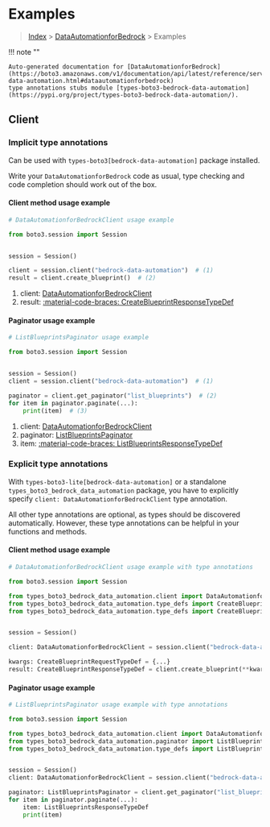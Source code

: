 # Examples

> [Index](../README.md) > [DataAutomationforBedrock](./README.md) > Examples

!!! note ""

    Auto-generated documentation for [DataAutomationforBedrock](https://boto3.amazonaws.com/v1/documentation/api/latest/reference/services/bedrock-data-automation.html#dataautomationforbedrock)
    type annotations stubs module [types-boto3-bedrock-data-automation](https://pypi.org/project/types-boto3-bedrock-data-automation/).

## Client

### Implicit type annotations

Can be used with `types-boto3[bedrock-data-automation]` package installed.

Write your `DataAutomationforBedrock` code as usual,
type checking and code completion should work out of the box.


#### Client method usage example

```python
# DataAutomationforBedrockClient usage example

from boto3.session import Session


session = Session()

client = session.client("bedrock-data-automation")  # (1)
result = client.create_blueprint()  # (2)
```

1. client: [DataAutomationforBedrockClient](./client.md)
2. result: [:material-code-braces: CreateBlueprintResponseTypeDef](./type_defs.md#createblueprintresponsetypedef)



#### Paginator usage example

```python
# ListBlueprintsPaginator usage example

from boto3.session import Session


session = Session()
client = session.client("bedrock-data-automation")  # (1)

paginator = client.get_paginator("list_blueprints")  # (2)
for item in paginator.paginate(...):
    print(item)  # (3)
```

1. client: [DataAutomationforBedrockClient](./client.md)
2. paginator: [ListBlueprintsPaginator](./paginators.md#listblueprintspaginator)
3. item: [:material-code-braces: ListBlueprintsResponseTypeDef](./type_defs.md#listblueprintsresponsetypedef)




### Explicit type annotations

With `types-boto3-lite[bedrock-data-automation]`
or a standalone `types_boto3_bedrock_data_automation` package, you have to explicitly specify `client: DataAutomationforBedrockClient` type annotation.

All other type annotations are optional, as types should be discovered automatically.
However, these type annotations can be helpful in your functions and methods.


#### Client method usage example

```python
# DataAutomationforBedrockClient usage example with type annotations

from boto3.session import Session

from types_boto3_bedrock_data_automation.client import DataAutomationforBedrockClient
from types_boto3_bedrock_data_automation.type_defs import CreateBlueprintResponseTypeDef
from types_boto3_bedrock_data_automation.type_defs import CreateBlueprintRequestTypeDef


session = Session()

client: DataAutomationforBedrockClient = session.client("bedrock-data-automation")

kwargs: CreateBlueprintRequestTypeDef = {...}
result: CreateBlueprintResponseTypeDef = client.create_blueprint(**kwargs)
```



#### Paginator usage example

```python
# ListBlueprintsPaginator usage example with type annotations

from boto3.session import Session

from types_boto3_bedrock_data_automation.client import DataAutomationforBedrockClient
from types_boto3_bedrock_data_automation.paginator import ListBlueprintsPaginator
from types_boto3_bedrock_data_automation.type_defs import ListBlueprintsResponseTypeDef


session = Session()
client: DataAutomationforBedrockClient = session.client("bedrock-data-automation")

paginator: ListBlueprintsPaginator = client.get_paginator("list_blueprints")
for item in paginator.paginate(...):
    item: ListBlueprintsResponseTypeDef
    print(item)
```




